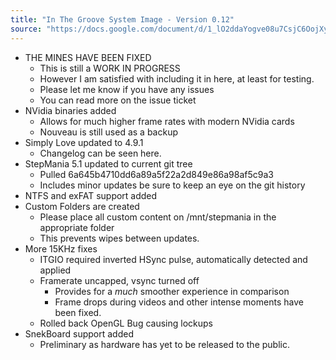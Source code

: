```yaml
---
title: "In The Groove System Image - Version 0.12"
source: "https://docs.google.com/document/d/1_lO2ddaYogve08u7CsjC6OojXy36ZfGgo7VCRVkLJhU"
---
```


- THE MINES HAVE BEEN FIXED
    - This is still a WORK IN PROGRESS
    - However I am satisfied with including it in here, at least for testing.
    - Please let me know if you have any issues
    - You can read more on the issue ticket
- NVidia binaries added
    - Allows for much higher frame rates with modern NVidia cards
    - Nouveau is still used as a backup
- Simply Love updated to 4.9.1
    - Changelog can be seen here.
- StepMania 5.1 updated to current git tree
    - Pulled 6a645b4710dd6a89a5f22a2d849e86a98af5c9a3
    - Includes minor updates be sure to keep an eye on the git history
- NTFS and exFAT support added
- Custom Folders are created
    - Please place all custom content on /mnt/stepmania in the appropriate folder
    - This prevents wipes between updates.
- More 15KHz fixes
    - ITGIO required inverted HSync pulse, automatically detected and applied
    - Framerate uncapped, vsync turned off
        - Provides for a *much* smoother experience in comparison
        - Frame drops during videos and other intense moments have been fixed.
    - Rolled back OpenGL Bug causing lockups
- SnekBoard support added
    - Preliminary as hardware has yet to be released to the public.
